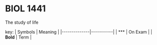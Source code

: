 # BIOL 1441
The study of life

key:
| Symbols      | Meaning   | 
|--------------|-----------|
| *** | On Exam      |
| **Bold**    | Term  |